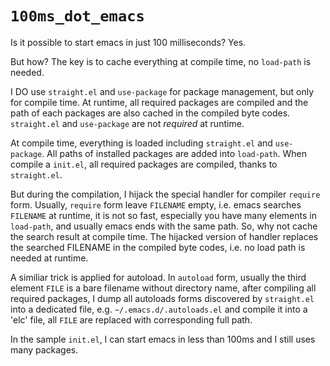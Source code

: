 # `100ms_dot_emacs`

Is it possible to start emacs in just 100 milliseconds? Yes.

But how? The key is to cache everything at compile time, no `load-path` is
needed.

I DO use `straight.el` and `use-package` for package management, but
only for compile time. At runtime, all required packages are compiled
and the path of each packages are also cached in the compiled byte
codes. `straight.el` and `use-package` are not _required_ at runtime.


At compile time, everything is loaded including `straight.el` and
`use-package`. All paths of installed packages are added into
`load-path`. When compile a `init.el`, all required packages are
compiled, thanks to `straight.el`.

But during the compilation, I hijack the special handler for compiler
`require` form. Usually, `require` form leave `FILENAME` empty,
i.e. emacs searches `FILENAME` at runtime, it is not so fast,
especially you have many elements in `load-path`, and usually emacs
ends with the same path. So, why not cache the search result at
compile time. The hijacked version of handler replaces the searched
FILENAME in the compiled byte codes, i.e. no load path is needed at
runtime.

A similiar trick is applied for autoload. In `autoload` form, usually
the third element `FILE` is a bare filename without directory name,
after compiling all required packages, I dump all autoloads forms
discovered by `straight.el` into a dedicated file,
e.g. `~/.emacs.d/.autoloads.el` and compile it into a 'elc' file, all
`FILE` are replaced with corresponding full path.

In the sample `init.el`, I can start emacs in less than 100ms and I
still uses many packages.